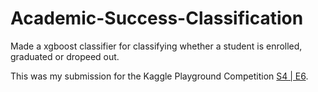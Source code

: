 # Academic-Success-Classification

Made a xgboost classifier for classifying whether a student is enrolled, graduated or dropeed out. <br>

This was my submission for the Kaggle Playground Competition [S4 | E6](https://www.kaggle.com/competitions/playground-series-s4e6).
